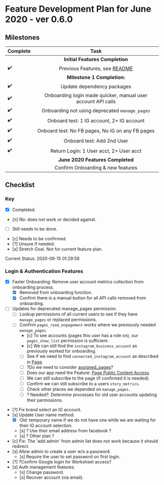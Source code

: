 # Feature Development Plan for June 2020 - ver 0.6.0

## Milestones

| Complete           | Task                                            |
| ------------------ |:-----------------------------------------------:|
|                    | **Initial Features Completion**                 |
| :heavy_check_mark: | Previous Features, see [README](./README.md)    |
|                    | **Milestone 1 Completion:**                     |
| :heavy_check_mark: | Update dependency packages                      |
| :heavy_check_mark: | Onboarding login made quicker, manual user account API calls |
| :heavy_check_mark: | Onboarding not using deprecated `manage_pages`  |
| :heavy_check_mark: | Onboard test: 1 IG account, 2+ IG account       |
| :heavy_check_mark: | Onboard test: No FB pages, No IG on any FB pages|
| :heavy_check_mark: | Onboard test: Add 2nd User                      |
| :heavy_check_mark: | Return Login: 1 User acct, 2+ User acct         |
|                    | **June 2020 Features Completed**                |
|                    | Confirm Onboarding & new features               |

## Checklist

### Key

- [x] Completed.
- [n] No: does not work or decided against.
- [ ] Still needs to be done.
- [c] Needs to be confirmed.
- [?] Unsure if needed.
- [s] Stretch Goal. Not for current feature plan.

Current Status:
2020-06-15 01:29:58
<!-- Ctrl-Shift-I to generate timestamp -->

### Login & Authentication Features

- [x] Faster Onboarding: Remove user account metrics collection from onboarding process.
  - [x] Removed from onboarding function.
  - [x] Confirm there is a manual button for all API calls removed from onboarding.
- [ ] Updates for deprecated manage_pages permission.
  - [ ] Lookup permissions of all current users to see if they have `manage_pages` or replaced permissions.
  - [ ] Confirm `pages_read_engagement` works where we previously needed `manage_pages`.
    - [c] To see accounts (pages this user has a role on), our `pages_show_list` permission is sufficient.
    - [c] We can still find the `instagram_business_account` as previously worked for onboarding.
    - [ ] See if we need to find `connected_instagram_account` as described in [Page](https://developers.facebook.com/docs/graph-api/reference/page/).
    - [ ] ?Do we need to consider [assigned_pages](https://developers.facebook.com/docs/graph-api/reference/user/assigned_pages/)?
    - [ ] Does our app need the Feature: [Page Public Content Access](https://developers.facebook.com/docs/apps/review/feature#reference-PAGES_ACCESS).
    - [ ] We can still subscribe to the page (if confirmed it is needed).
    - [ ] Confirm we can still subscribe to a users `story_metrics`.
    - [ ] Check other places we depended on `manage_pages`.
    - [ ] ? Needed?: Determine processes for old user accounts updating their permissions.
- [?] Fix brand select an IG account.
- [s] Update User name method.
  - [x] Old: temporary name if we do not have one while we are waiting for their IG account selection.
  - [s] ? Use their email address from facebook ?
  - [s] ? Other plan ?
- [c] Fix: The 'add admin' from admin list does not work because it should redirect.
- [s] Allow admin to create a user w/o a password.
  - [s] Require the user to set password on first login.
- [?] ?Confirm Google login for Worksheet access?
- [s] Auth management features:
  - [s] Change password.
  - [s] Recover account (via email).
